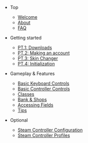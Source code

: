 * Top
	- [Welcome](/)
	- [About](about.md)
	- [FAQ](faq.md)
	
* Getting started
	- [PT.1: Downloads](downloads.md)
	- [PT.2: Making an account](account.md)
	- [PT.3: Skin Changer](skin-changer.md)
	- [PT.4: Initialization](initialization.md)
	
* Gameplay & Features
	- [Basic Keyboard Controls](keyboard-controls.md)
	- [Basic Controller Controls](controller-controls.md)
	- [Classes](classes.md)
	- [Bank & Shops](menus.md)
	- [Accessing Fields](fields.md)
	- [Tips](tips.md)
	
* Optional
	- [Steam Controller Configuration](steam-config.md)
	- [Steam Controller Profiles](steam-controls.md)